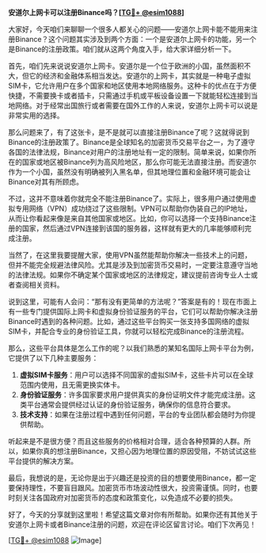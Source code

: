 **安道尔上网卡可以注册Binance吗？[[TG💪+ @esim1088](https://t.me/s/esim1088)]**

大家好，今天咱们来聊聊一个很多人都关心的问题——安道尔上网卡能不能用来注册Binance？这个问题其实涉及到两个方面：一个是安道尔上网卡的功能，另一个是Binance的注册政策。咱们就从这两个角度入手，给大家详细分析一下。

首先，咱们先来说说安道尔上网卡。安道尔是一个位于欧洲的小国，虽然面积不大，但它的经济和金融体系相当发达。安道尔的上网卡，其实就是一种电子虚拟SIM卡，它允许用户在多个国家和地区使用本地网络服务。这种卡的优点在于方便快捷，不需要换卡或者插卡，只需通过手机或平板设备设置一下就能轻松连接到当地网络。对于经常出国旅行或者需要在国外工作的人来说，安道尔上网卡可以说是非常实用的选择。

那么问题来了，有了这张卡，是不是就可以直接注册Binance了呢？这就得说到Binance的注册政策了。Binance是全球知名的加密货币交易平台之一，为了遵守各国的法律法规，Binance对用户的注册地址有一定的限制。简单来说，如果你所在的国家或地区被Binance列为高风险地区，那么你可能无法直接注册。而安道尔作为一个小国，虽然没有明确被列入黑名单，但其地理位置和金融环境可能会让Binance对其有所顾虑。

不过，这并不意味着你就完全不能注册Binance了。实际上，很多用户通过使用虚拟专用网络（VPN）成功绕过了这些限制。VPN可以帮助你伪装自己的IP地址，从而让你看起来像是来自其他国家或地区。比如，你可以选择一个支持Binance注册的国家，然后通过VPN连接到该国的服务器，这样就有更大的几率能够顺利完成注册。

当然了，在这里我要提醒大家，使用VPN虽然能帮助你解决一些技术上的问题，但并不能完全规避法律风险。尤其是涉及到加密货币交易时，一定要注意遵守当地的法律法规。如果你不确定某个国家或地区的法律规定，建议提前咨询专业人士或者查阅相关资料。

说到这里，可能有人会问：“那有没有更简单的方法呢？”答案是有的！现在市面上有一些专门提供国际上网卡和虚拟身份验证服务的平台，它们可以帮助你解决注册Binance时遇到的各种问题。比如，通过这些平台购买一张支持多国网络的虚拟SIM卡，并配合专业的身份验证工具，你就可以轻松完成Binance的注册流程。

那么，这些平台具体是怎么工作的呢？以我们熟悉的某知名国际上网卡平台为例，它提供了以下几种主要服务：

1. **虚拟SIM卡服务**：用户可以选择不同国家的虚拟SIM卡，这些卡片可以在全球范围内使用，且无需更换实体卡。
2. **身份验证服务**：许多国家要求用户提供真实的身份证明文件才能完成注册。这类平台通常会提供经过认证的身份验证服务，确保你的信息符合要求。
3. **技术支持**：如果在注册过程中遇到任何问题，平台的专业团队都会随时为你提供帮助。

听起来是不是很方便？而且这些服务的价格相对合理，适合各种预算的人群。所以，如果你真的想注册Binance，又担心因为地理位置的原因受阻，不妨试试这些平台提供的解决方案。

最后，我想说的是，无论你是出于兴趣还是投资的目的想要使用Binance，都一定要保持理性，不要盲目跟风。加密货币市场波动性很大，投资需谨慎。同时，也要时刻关注各国政府对加密货币的态度和政策变化，以免造成不必要的损失。

好了，今天的分享就到这里啦！希望这篇文章对你有所帮助。如果你还有其他关于安道尔上网卡或者Binance注册的问题，欢迎在评论区留言讨论。咱们下次再见！

[[TG💪+ @esim1088](https://t.me/s/esim1088) ![Image](https://i.postimg.cc/4NQfJmqS/Snipaste-2025-05-13-00-14-12.png)]